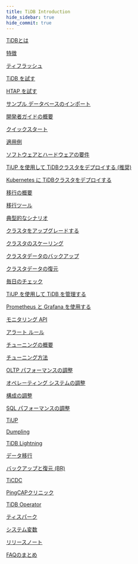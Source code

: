 ```yaml
---
title: TiDB Introduction
hide_sidebar: true
hide_commit: true
---
```


<LearningPathContainer platform="tidb" title="TiDB" subTitle="TiDB is an open-source NewSQL database that supports Hybrid Transactional and Analytical Processing (HTAP) workloads. Find the guide, samples, and references you need to use TiDB.">

<LearningPath label="Learn" icon="cloud1">

[TiDBとは](https://docs.pingcap.com/tidb/v6.3/overview)

[特徴](https://docs.pingcap.com/tidb/v6.3/basic-features)

[ティフラッシュ](https://docs.pingcap.com/tidb/v6.3/tiflash-overview)

</LearningPath>

<LearningPath label="Try" icon="cloud5">

[TiDB を試す](https://docs.pingcap.com/tidb/v6.3/quick-start-with-tidb)

[HTAP を試す](https://docs.pingcap.com/tidb/v6.3/quick-start-with-htap)

[サンプル データベースのインポート](https://docs.pingcap.com/tidb/v6.3/import-example-data)

</LearningPath>

<LearningPath label="Develop" icon="doc8">

[開発者ガイドの概要](https://docs.pingcap.com/tidb/v6.3/dev-guide-overview)

[クイックスタート](https://docs.pingcap.com/tidb/v6.3/dev-guide-build-cluster-in-cloud)

[適用例](https://docs.pingcap.com/tidb/v6.3/dev-guide-sample-application-spring-boot)

</LearningPath>

<LearningPath label="Deploy" icon="deploy">

[ソフトウェアとハードウェアの要件](https://docs.pingcap.com/tidb/v6.3/hardware-and-software-requirements)

[TiUP を使用して TiDBクラスタをデプロイする (推奨)](https://docs.pingcap.com/tidb/v6.3/production-deployment-using-tiup)

[Kubernetes に TiDBクラスタをデプロイする](https://docs.pingcap.com/tidb/v6.3/tidb-in-kubernetes)

</LearningPath>

<LearningPath label="Migrate" icon="cloud3">

[移行の概要](https://docs.pingcap.com/tidb/v6.3/migration-overview)

[移行ツール](https://docs.pingcap.com/tidb/v6.3/migration-tools)

[典型的なシナリオ](https://docs.pingcap.com/tidb/v6.3/migrate-aurora-to-tidb)

</LearningPath>

<LearningPath label="Maintain" icon="maintain">

[クラスタをアップグレードする](https://docs.pingcap.com/tidb/v6.3/upgrade-tidb-using-tiup)

[クラスタのスケーリング](https://docs.pingcap.com/tidb/v6.3/scale-tidb-using-tiup)

[クラスタデータのバックアップ](https://docs.pingcap.com/tidb/v6.3/br-usage-backup)

[クラスタデータの復元](https://docs.pingcap.com/tidb/v6.3/br-usage-restore)

[毎日のチェック](https://docs.pingcap.com/tidb/v6.3/daily-check)

[TiUP を使用して TiDB を管理する](https://docs.pingcap.com/tidb/v6.3/maintain-tidb-using-tiup)

</LearningPath>

<LearningPath label="Monitor" icon="cloud6">

[Prometheus と Grafana を使用する](https://docs.pingcap.com/tidb/v6.3/tidb-monitoring-framework)

[モニタリング API](https://docs.pingcap.com/tidb/v6.3/tidb-monitoring-api)

[アラート ルール](https://docs.pingcap.com/tidb/v6.3/alert-rules)

</LearningPath>

<LearningPath label="Tune" icon="tidb-cloud-tune">

[チューニングの概要](https://docs.pingcap.com/tidb/v6.3/performance-tuning-overview)

[チューニング方法](https://docs.pingcap.com/tidb/v6.3/performance-tuning-methods)

[OLTP パフォーマンスの調整](https://docs.pingcap.com/tidb/v6.3/performance-tuning-practices)

[オペレーティング システムの調整](https://docs.pingcap.com/tidb/v6.3/tune-operating-system)

[構成の調整](https://docs.pingcap.com/tidb/v6.3/configure-memory-usage)

[SQL パフォーマンスの調整](https://docs.pingcap.com/tidb/v6.3/sql-tuning-overview)

</LearningPath>

<LearningPath label="Tools" icon="doc7">

[TiUP](https://docs.pingcap.com/tidb/v6.3/tiup-overview)

[Dumpling](https://docs.pingcap.com/tidb/v6.3/dumpling-overview)

[TiDB Lightning](https://docs.pingcap.com/tidb/v6.3/tidb-lightning-overview)

[データ移行](https://docs.pingcap.com/tidb/v6.3/dm-overview)

[バックアップと復元 (BR)](https://docs.pingcap.com/tidb/v6.3/backup-and-restore-overview)

[TiCDC](https://docs.pingcap.com/tidb/v6.3/ticdc-overview)

[PingCAPクリニック](https://docs.pingcap.com/tidb/v6.3/clinic-introduction)

[TiDB Operator](https://docs.pingcap.com/tidb/v6.3/tidb-operator-overview)

[ティスパーク](https://docs.pingcap.com/tidb/v6.3/tispark-overview)

</LearningPath>

<LearningPath label="Reference" icon="cloud-dev">

[システム変数](https://docs.pingcap.com/tidb/v6.3/system-variables)

[リリースノート](https://docs.pingcap.com/tidb/v6.3/release-notes)

[FAQのまとめ](https://docs.pingcap.com/tidb/v6.3/faq-overview)

</LearningPath>

</LearningPathContainer>
